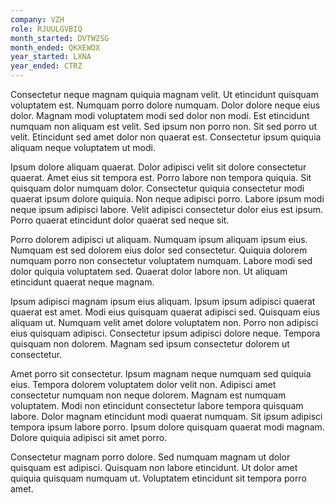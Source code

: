 ```yaml
---
company: VZH
role: RJUULGVBIQ
month_started: DVTWZSG
month_ended: QKXEWOX
year_started: LXNA
year_ended: CTRZ
---
```


Consectetur neque magnam quiquia magnam velit. Ut etincidunt quisquam voluptatem est. Numquam porro dolore numquam. Dolor dolore neque eius dolor. Magnam modi voluptatem modi sed dolor non modi. Est etincidunt numquam non aliquam est velit. Sed ipsum non porro non. Sit sed porro ut velit. Etincidunt sed amet dolor non quaerat est. Consectetur ipsum quiquia aliquam neque voluptatem ut modi.

Ipsum dolore aliquam quaerat. Dolor adipisci velit sit dolore consectetur quaerat. Amet eius sit tempora est. Porro labore non tempora quiquia. Sit quisquam dolor numquam dolor. Consectetur quiquia consectetur modi quaerat ipsum dolore quiquia. Non neque adipisci porro. Labore ipsum modi neque ipsum adipisci labore. Velit adipisci consectetur dolor eius est ipsum. Porro quaerat etincidunt dolor quaerat sed neque sit.

Porro dolorem adipisci ut aliquam. Numquam ipsum aliquam ipsum eius. Numquam est sed dolorem eius dolor sed consectetur. Quiquia dolorem numquam porro non consectetur voluptatem numquam. Labore modi sed dolor quiquia voluptatem sed. Quaerat dolor labore non. Ut aliquam etincidunt quaerat neque magnam.

Ipsum adipisci magnam ipsum eius aliquam. Ipsum ipsum adipisci quaerat quaerat est amet. Modi eius quisquam quaerat adipisci sed. Quisquam eius aliquam ut. Numquam velit amet dolore voluptatem non. Porro non adipisci eius quisquam adipisci. Consectetur ipsum adipisci dolore neque. Tempora quisquam non dolorem. Magnam sed ipsum consectetur dolorem ut consectetur.

Amet porro sit consectetur. Ipsum magnam neque numquam sed quiquia eius. Tempora dolorem voluptatem dolor velit non. Adipisci amet consectetur numquam non neque dolorem. Magnam est numquam voluptatem. Modi non etincidunt consectetur labore tempora quisquam labore. Dolor magnam etincidunt modi quaerat numquam. Sit ipsum adipisci tempora ipsum labore porro. Ipsum dolore quisquam quaerat modi magnam. Dolore quiquia adipisci sit amet porro.

Consectetur magnam porro dolore. Sed numquam magnam ut dolor quisquam est adipisci. Quisquam non labore etincidunt. Ut dolor amet quiquia quisquam numquam ut. Voluptatem etincidunt sit tempora porro amet.
    